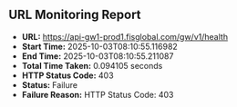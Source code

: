 ## URL Monitoring Report

- **URL:** https://api-gw1-prod1.fisglobal.com/gw/v1/health
- **Start Time:** 2025-10-03T08:10:55.116982
- **End Time:** 2025-10-03T08:10:55.211087
- **Total Time Taken:** 0.094105 seconds
- **HTTP Status Code:** 403
- **Status:** Failure
- **Failure Reason:** HTTP Status Code: 403
